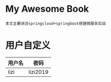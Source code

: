 # My Awesome Book

```
本文主要讲述springcloud+springboot搭建微服务实战
```

# 用户自定义

| 用户名 | 密码 |
| --- | --- |
| lizi | lizi2019 |



